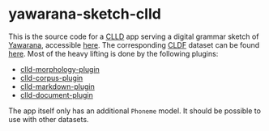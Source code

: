 # yawarana-sketch-clld

This is the source code for a [CLLD](https://clld.org/) app serving a digital grammar sketch of [Yawarana](https://glottolog.org/resource/languoid/id/yaba1248), accessible [here](https://fl.mt/yawarana-sketch).
The corresponding [CLDF](https://cldf.clld.org/) dataset can be found [here](https://github.com/fmatter/yawarana-sketch-cldf).
Most of the heavy lifting is done by the following plugins:

* [clld-morphology-plugin](https://github.com/fmatter/clld-morphology-plugin)
* [clld-corpus-plugin](https://github.com/fmatter/clld-corpus-plugin)
* [clld-markdown-plugin](https://github.com/clld/clld-markdown-plugin)
* [clld-document-plugin](https://github.com/fmatter/clld-document-plugin)

The app itself only has an additional `Phoneme` model.
It should be possible to use with other datasets.